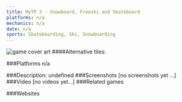 ```yaml
---
title: MyTP 3 - Snowboard, Freeski and Skateboard
platforms: n/a
mechanics: n/a
date: n/a
sports: Skateboarding, Ski, Snowboarding
---
```

![game cover art](- "Logo Title Text 1")
####Alternative tiles:

###Platforms
n/a

###Description:
undefined
###Screenshots
[no screenshots yet ...]
###Video
[no videos yet...]
###Related games

###Websites

